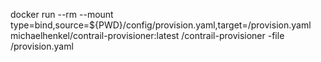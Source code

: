 docker run --rm --mount type=bind,source=${PWD}/config/provision.yaml,target=/provision.yaml  michaelhenkel/contrail-provisioner:latest /contrail-provisioner -file /provision.yaml
